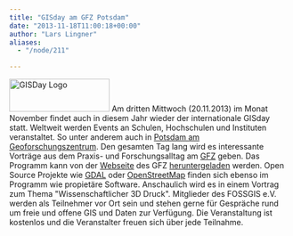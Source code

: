 ```yaml
---
title: "GISday am GFZ Potsdam"
date: "2013-11-18T11:00:18+00:00"
author: "Lars Lingner"
aliases:
  - "/node/211"

---
```


<p><a href="https://www.gfz-potsdam.de/forschung/ueberblick/geoengineering-zentren/zentrum-fuer-geoinformationsshytechnologie-cegit/themen/aktuelles/"><img alt="GISDay Logo" src="https://www.gfz-potsdam.de/typo3temp/pics/GISDay_logo_315e47af21.png" style="width: 180px; height: 59px;" /></a>&nbsp;Am dritten Mittwoch (20.11.2013) im Monat November findet auch in diesem Jahr wieder der internationale GISday statt. Weltweit werden Events an Schulen, Hochschulen und Instituten veranstaltet. So unter anderem auch in <a href="https://www.openstreetmap.org/?mlat=52.3823&amp;mlon=13.0646#map=14/52.3823/13.0646&amp;layers=C" title="OSM-Karte GFZ">Potsdam am Geoforschungszentrum</a>. Den gesamten Tag lang wird es interessante Vorträge aus dem Praxis- und Forschungsalltag am <a href="https://www.gfz-potsdam.de/">GFZ</a> geben. Das Programm kann von der <a href="https://www.gfz-potsdam.de/forschung/ueberblick/geoengineering-zentren/zentrum-fuer-geoinformationsshytechnologie-cegit/themen/aktuelles/">Webseite</a> des GFZ <a href="https://media.gfz-potsdam.de/gfz/cegit/doc/GIS_Day_2013_Programm_kurz.pdf">heruntergeladen</a> werden. Open Source Projekte wie <a href="https://gdal.org/">GDAL</a> oder <a href="https://www.openstreetmap.de/">OpenStreetMap</a> finden sich ebenso im Programm wie propietäre Software. Anschaulich wird es in einem Vortrag zum Thema &quot;Wissenschaftlicher 3D Druck&quot;. Mitglieder des FOSSGIS e.V. werden als Teilnehmer vor Ort sein und stehen gerne für Gespräche rund um freie und offene GIS und Daten zur Verfügung. Die Veranstaltung ist kostenlos und die Veranstalter freuen sich über jede Teilnahme.</p>
